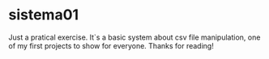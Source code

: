 # sistema01
Just a pratical exercise.
It`s a basic system about csv file manipulation, one of my first projects to show for everyone.
Thanks for reading!
